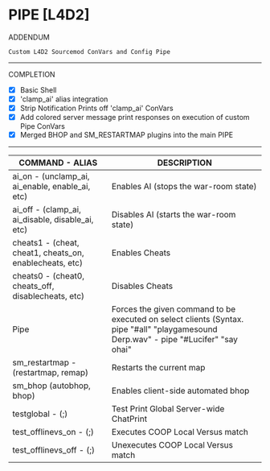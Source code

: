 # PIPE [L4D2]
ADDENDUM
```
Custom L4D2 Sourcemod ConVars and Config Pipe
```
***
COMPLETION
- [x] Basic Shell
- [x] 'clamp_ai' alias integration
- [x] Strip Notification Prints off 'clamp_ai' ConVars
- [x] Add colored server message print responses on execution of custom Pipe ConVars
- [x] Merged BHOP and SM_RESTARTMAP plugins into the main PIPE

***

COMMAND - ALIAS | DESCRIPTION
------------ | -------------
ai_on - (unclamp_ai, ai_enable, enable_ai, etc) | Enables AI (stops the war-room state)
ai_off - (clamp_ai, ai_disable, disable_ai, etc) | Disables AI (starts the war-room state)
cheats1 - (cheat, cheat1, cheats_on, enablecheats, etc) | Enables Cheats
cheats0 - (cheat0, cheats_off, disablecheats, etc) | Disables Cheats
Pipe | Forces the given command to be executed on select clients (Syntax.  pipe "#all" "playgamesound Derp.wav"  -  pipe "#Lucifer" "say ohai"
sm_restartmap - (restartmap, remap) | Restarts the current map
sm_bhop (autobhop, bhop) | Enables client-side automated bhop
testglobal - (;) | Test Print Global Server-wide ChatPrint
test_offlinevs_on - (;) | Executes COOP Local Versus match
test_offlinevs_off - (;) | Unexecutes COOP Local Versus match
